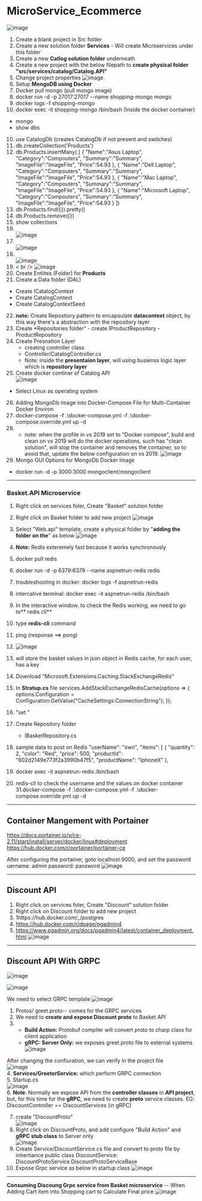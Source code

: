 # MicroService_Ecommerce
![image](https://user-images.githubusercontent.com/9728497/147839730-b1cd8693-fa0b-4a24-bae0-85c799ce2309.png)

1. Create a blank project in Src folder
2. Create a new solution folder **Services**  - Will create Microservices under this folder
3. Create a new **Catlog solution folder** underneath
4. Create a new project with the below filepath to **create physical folder "src/services/catalog/Catalog.API"**
5. Change project properties 
![image](https://user-images.githubusercontent.com/9728497/146467183-5d154629-89ef-41be-b3b4-651b87216fe2.png)
5. Setup **MongoDB using Docker**
6. Docker pull mongo (pull mongo image)
7. docker run -d -p 27017:27017 --name shopping-mongo mongo
8. docker logs -f shopping-mongo
9. docker exec -it shopping-mongo /bin/bash (Inside the docker container)
  - mongo
  - show dbs
10. use CatalogDb  (creates CatalogDb if not present and switches)
11.  db.createCollection('Products')
12.  db.Products.insertMany( [ { "Name":"Asus Laptop", "Category":"Compouters", "Summary":"Summary", "ImageFile":"ImageFile", "Price":54.93 }, { "Name":"Dell Laptop", "Category":"Compouters", "Summary":"Summary", "ImageFile":"ImageFile", "Price":54.93 }, { "Name":"Mac Laptop", "Category":"Compouters", "Summary":"Summary", "ImageFile":"ImageFile", "Price":54.93 }, { "Name":"Microsoft Laptop", "Category":"Compouters", "Summary":"Summary", "ImageFile":"ImageFile", "Price":54.93 } ])
13.  db.Products.find({}).pretty()
14.   db.Products.remove({})
15.   show collections
16. <br />   ![image](https://user-images.githubusercontent.com/9728497/146679651-367d31b2-fd09-4001-8b33-e7bf09909233.png)
17. <br /> ![image](https://user-images.githubusercontent.com/9728497/146679896-c15b70e4-feb3-4ac1-a258-2a9718fdab5a.png)
18.  <br /> ![image](https://user-images.githubusercontent.com/9728497/146679987-fa711000-9844-472e-9379-46087368e24a.png)
19. < br /> ![image](https://user-images.githubusercontent.com/9728497/146680054-8b095dba-7f2f-4fa1-9c9d-b34cfbf842d3.png)
20. Create Entiites (Folder) for  **Products**
21.  Create a Data folder (DAL)
  -  Create ICatalogContext
  -  Create CatalogContext
  -  Create CatalogContextSeed
 22. **note:** Create Repostiory pattern to encapsulate **datacontext** object, by this way there's a abstraction with the repository layer
 23.   Create *Repositories folder"
      - create IProductRepository
      - ProductRepository
 24. Create Presnation Layer 
      - creating controller class
      -  Controller/CatalogController.cs
      -  Note: inside the **presentaion layer**, will using busienss logic layer which is **repository layer**
 25.  Create docker continer of Catalog API <br />
 ![image](https://user-images.githubusercontent.com/9728497/146694239-793dbc41-c5f9-48b2-aa8d-ccac2a3e3476.png)
  - Select Linux as operating system
 26. Adding MongoDb image into Docker-Compose File for Multi-Container Docker Environ
 27. docker-compose -f .\docker-compose.yml -f .\docker-compose.override.yml up -d
 28. - note: when the profile in vs 2019  set to "Docker compose", build and clean on vs 2019 will do the docker operations, such has "clean solution", will stop the container and removes the container, so to avoid that, update the below configuration on vs 2019.
  ![image](https://user-images.githubusercontent.com/9728497/146697451-db23924b-28cf-42aa-9fa2-2eb157d9d4dc.png)
29. Mongo GUI Options for MongoDb Docker Image
- docker run -d -p 3000:3000 mongoclient/mongoclient
---
### Basket.API Microservice

1. Right click on services foler, Create "Basket" solution folder
2. Right click on Basket folder to add new project 
 ![image](https://user-images.githubusercontent.com/9728497/147376639-4228d1bb-46f0-480d-a674-412be4445db9.png)
3. Select "Web.api" template, create a physical folder by "**adding the folder on the**" as below
![image](https://user-images.githubusercontent.com/9728497/147376662-b88a4529-03c0-4953-81a9-b2e741499609.png)
4. **Note:** Redis exteremely fast because it works synchronously
5. docker pull redis
6. docker run -d -p 6379:6379 --name aspnetrun-redis redis
7. troubleshooting in docker: docker logs -f aspnetrun-redis
8. intercative terminal: docker exec -it aspnetrun-redis /bin/bash
10. In the interactive window, to check the Redis working, we need to go to** redis cli**
11. type **redis-cli** command
12. ping (response ==> pong)
13. ![image](https://user-images.githubusercontent.com/9728497/147376836-c9c9e0bf-ce6a-47b7-bb51-2fb87f813dae.png)
14. will store the basket values in json object in Redis cache, for each user, has a key
15. Download "Microsoft.Extensions.Caching.StackExchangeRedis"
16. In **Stratup.cs** file  services.AddStackExchangeRedisCache(options =>
            {
                options.Configuration = Configuration.GetValue<string>("CacheSettings:ConnectionString");
            });
17. "set <usernmae> <Basket JSON object>"
18. Create Repository folder
    - IBasketRepository.cs
19. sample data to post on Redis
  "userName": "swn",
  "items": [
    {
      "quantity": 2,
      "color": "Red",
      "price": 500,
      "productId": "602d2149e773f2a3990b47f5",
      "productName": "IphoneX"
    },
  
  20. docker exec -it aspnetrun-redis /bin/bash
  30. redis-cli to check the username and the values on docker container
  31.docker-compose -f .\docker-compose.yml -f .\docker-compose.override.yml up -d
  
  ----
  
  ## Container Mangement with  **Portainer**
  https://docs.portainer.io/v/ce-2.11/start/install/server/docker/linux#deployment
  https://hub.docker.com/r/portainer/portainer-ce
  
  After configuring the portainer, goto localhost:9000, and set the password
  uername: admin
  password: password
  ![image](https://user-images.githubusercontent.com/9728497/147434887-7a8635b8-0357-4552-9090-67d66f71bc49.png)
  
  ----
  ## Discount API
  
 1. Right click on services foler, Create "Discount" solution folder
 2. Right click on Discount folder to add new project 
 3. 1https://hub.docker.com/_/postgres
 4. https://hub.docker.com/r/dpage/pgadmin4
 5. https://www.pgadmin.org/docs/pgadmin4/latest/container_deployment.html
 ![image](https://user-images.githubusercontent.com/9728497/147514029-a7a34f55-6688-4fca-8d24-2eaaeb263656.png)

  
  ----
  
  ## Discount API With GRPC
  
  ![image](https://user-images.githubusercontent.com/9728497/147703947-a59efc5f-3981-4146-9a7c-9625bc976a1a.png)

  ![image](https://user-images.githubusercontent.com/9728497/147703920-88871b4d-e86f-42af-9c0b-ea431aac06cf.png)
  
  We need to select GRPC template
  ![image](https://user-images.githubusercontent.com/9728497/147705024-8f76b575-a5c2-4c2d-96a5-b0692ed9a297.png)

  
  1. Protos/ greet.proto-- comes for the GRPC services
  2. We need to **create and expose Discount proto** to Basket API
  3. - **Build Action:** Protobuf compiler will convert proto to charp class for client application
     - **gRPC: Server Only:** we exposes greet.proto file to external systems <br />
      ![image](https://user-images.githubusercontent.com/9728497/147706258-92755274-a042-404f-bded-99e5bb8f2330.png)
  
  After changing the confiuration, we can verify in the project file <br />
   ![image](https://user-images.githubusercontent.com/9728497/147706522-7764cb80-0093-46e2-aeb6-4d51e6f0e7cd.png) <br />
  4. **Services/GreeterService:** which perform GRPC connection  <br />
  5. Startup.cs <br />
  ![image](https://user-images.githubusercontent.com/9728497/147705531-21f867ba-7180-4108-979e-7b3192906d58.png) <br />
  6. **Note**: Normally we expose API from the **controller classes** in **API project**, but, for this time for the **gRPC**, we need to create **proto** service classes.
  EG: DiscountController == DiscountServices (in gRPC)

  7. create "DiscountProto" <br />
  ![image](https://user-images.githubusercontent.com/9728497/147709167-ad9beb93-c98a-477e-8a41-3ca9f8b141e1.png)
  8. Right click on DiscountProto, and add configure "Build Action" and **gRPC stub class** to Server only<br />
  ![image](https://user-images.githubusercontent.com/9728497/147710446-c2b60120-c30b-4a82-92e3-1c1d9b11b96e.png) <br />
  9. Create Service/DiscountService.cs file and convert to proto file by inhertiance 
   public class DiscountService: DiscountProtoService.DiscountProtoServiceBase
  10. Expose Grpc service as below in startup class
  ![image](https://user-images.githubusercontent.com/9728497/147839037-3bfb3a12-176f-450b-8df9-b73f69ab16aa.png)

  ---
  **Consuming Discoung Grpc service from Basket microservice** -- When Adding Cart item into Shopping cart to Calculate Final price
  ![image](https://user-images.githubusercontent.com/9728497/147839729-4f1bbb18-1ab4-42c8-b065-b8d2dbfcbd4b.png)

  
  
  






  
  
  
  
  
  
  
  

  
  
  
  
  
  
 
  
  





 

      
     
 
 

 
  


